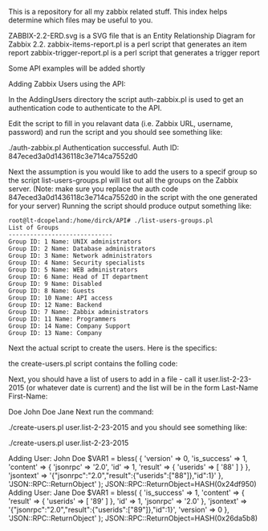 This is a repository for all my zabbix related stuff.
This index helps determine which files may be useful to you.

ZABBIX-2.2-ERD.svg is a SVG file that is an Entity Relationship Diagram for Zabbix 2.2.
zabbix-items-report.pl is a perl script that generates an item report
zabbix-trigger-report.pl is a perl script that generates a trigger report

Some API examples will be added shortly

Adding Zabbix Users using the API:

In the AddingUsers directory the script auth-zabbix.pl is used to get an authentication 
code to authenticate to the API.

Edit the script to fill in you relavant data (i.e. Zabbix URL, username, password)
and run the script and you should see something like:

./auth-zabbix.pl
Authentication successful. Auth ID: 847eced3a0d1436118c3e714ca7552d0


Next the assumption is you would like to add the users to a specif group so the
script list-users-groups.pl will list out all the groups on the Zabbix server.
(Note: make sure you replace the auth code 847eced3a0d1436118c3e714ca7552d0
 in the script with the one generated for your server)
Running the script should produce output something like:
    
    root@lt-dcopeland:/home/dirck/API# ./list-users-groups.pl 
    List of Groups
    -----------------------------
    Group ID: 1 Name: UNIX administrators
    Group ID: 2 Name: Database administrators
    Group ID: 3 Name: Network administrators
    Group ID: 4 Name: Security specialists
    Group ID: 5 Name: WEB administrators
    Group ID: 6 Name: Head of IT department
    Group ID: 9 Name: Disabled
    Group ID: 8 Name: Guests
    Group ID: 10 Name: API access
    Group ID: 12 Name: Backend
    Group ID: 7 Name: Zabbix administrators
    Group ID: 11 Name: Programmers
    Group ID: 14 Name: Company Support
    Group ID: 13 Name: Company


Next the actual script to create the users. Here is the specifics:

the create-users.pl script contains the folling code:


Next, you should have a list of users to add in a file - call it user.list-2-23-2015 (or whatever date is current) and the list will be in the form Last-Name First-Name:

Doe John
Doe Jane
Next run the command:

 ./create-users.pl user.list-2-23-2015 
and you should see something like:

./create-users.pl user.list-2-23-2015

 Adding User: John Doe
$VAR1 = bless( {
                 'version' => 0,
                 'is_success' => 1,
                 'content' => {
                                'jsonrpc' => '2.0',
                                'id' => 1,
                                'result' => {
                                              'userids' => [
                                                             '88'
                                                           ]
                                            }
                              },
                 'jsontext' => '{"jsonrpc":"2.0","result":{"userids":["88"]},"id":1}'
               }, 'JSON::RPC::ReturnObject' );
JSON::RPC::ReturnObject=HASH(0x24df950)
 Adding User: Jane Doe
$VAR1 = bless( {
                 'is_success' => 1,
                 'content' => {
                                'result' => {
                                              'userids' => [
                                                             '89'
                                                           ]
                                            },
                                'id' => 1,
                                'jsonrpc' => '2.0'
                              },
                 'jsontext' => '{"jsonrpc":"2.0","result":{"userids":["89"]},"id":1}',
                 'version' => 0
               }, 'JSON::RPC::ReturnObject' );
JSON::RPC::ReturnObject=HASH(0x26da5b8)
